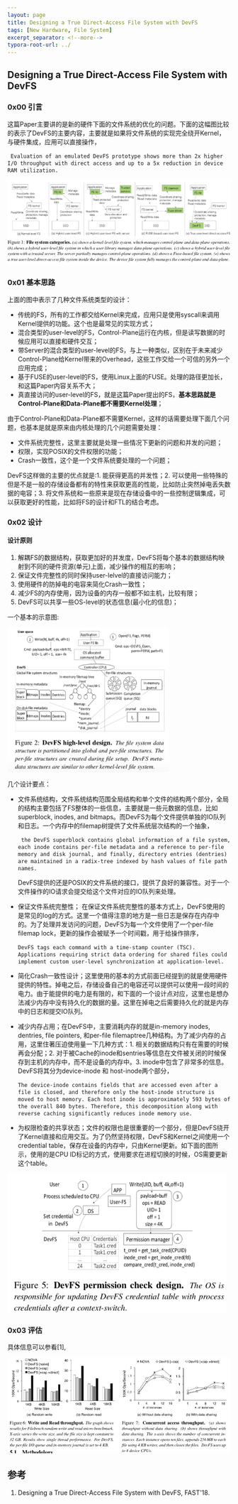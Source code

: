 ```yaml
---
layout: page
title: Designing a True Direct-Access File System with DevFS
tags: [New Hardware, File System]
excerpt_separator: <!--more-->
typora-root-url: ../
---
```


## Designing a True Direct-Access File System with DevFS

### 0x00 引言

  这篇Paper主要讲的是新的硬件下面的文件系统的优化的问题。下面的这幅图比较的表示了DevFS的主要内容，主要就是如果将文件系统的实现完全绕开Kernel，与硬件集成，应用可以直接操作，

```
 Evaluation of an emulated DevFS prototype shows more than 2x higher I/O throughput with direct access and up to a 5x reduction in device RAM utilization.
```

![devfs-serval](/assets/img/devfs-serval.png)

### 0x01 基本思路

  上面的图中表示了几种文件系统类型的设计：

* 传统的FS，所有的工作都交给Kernel来完成，应用只是使用syscall来调用Kernel提供的功能。这个也是最常见的实现方式；
* 混合类型的user-level的FS，Control-Plane运行在内核，但是读写数据的时候应用可以直接和硬件交互；
* 带Server的混合类型的user-level的FS，与上一种类似，区别在于未来减少Control-Plane给Kernel带来的Overhead，这些工作交给一个可信的另外一个应用完成；
* 基于FUSE的user-level的FS，使用Linux上面的FUSE。处理的路径更加长，和这篇Paper内容关系不大；
* 真直接访问的user-level的FS，就是这篇Paper提出的FS，**基本思路就是Control-Plane和Data-Plane都不需要Kernel处理**；

由于Control-Plane和Data-Plane都不需要Kernel，这样的话需要处理下面几个问题，也基本是就是原来由内核处理的几个问题需要处理：

* 文件系统完整性，这里主要就是处理一些情况下更新的问题和并发的问题；
* 权限，实现POSIX的文件权限的功能；
* Crash一致性，这个是一个文件系统要处理的一个问题；

DevFS这样做的主要的优点就是:1. 能获得更高的并发性；2. 可以使用一些特殊的但是不是一般的存储设备都有的特性来获取更高的性能，比如防止突然掉电丢失数据的电容；3. 将文件系统和一些原来是现在存储设备中的一些控制逻辑集成，可以获取更好的性能，比如将FS的设计和FTL的结合考虑。

### 0x02 设计

#### 设计原则

1. 解耦FS的数据结构，获取更加好的并发度，DevFS将每个基本的数据结构映射到不同的硬件资源(单元)上面，减少操作的相互的影响；
2. 保证文件完整性的同时保持user-lelvel的直接访问能力；
3. 使用硬件的防掉电的电容来简化Crash一致性；
4. 减少FS的内存使用，因为设备的内存一般都不如主机，比较有限；
5. DevFS可以共享一些OS-level的状态信息(最小化的信息)；

一个基本的示意图:

<img src="/assets/img/devfs-design.png" alt="devfs-design" style="zoom:67%;" />

几个设计要点：

* 文件系统结构，文件系统结构范围全局结构和单个文件的结构两个部分，全局的结构主要包括了FS整体的一些信息，主要就是一些元数据的信息，比如superblock, inodes, and bitmaps。而DevFS为每个文件提供单独的IO队列和日志。一个内存中的filemap树提供了文件系统层次结构的一个抽象，

  ```
   the DevFS superblock contains global information of a file system, each inode contains per-file metadata and a reference to per-file memory and disk journal, and finally, directory entries (dentries) are maintained in a radix-tree indexed by hash values of file path names.
  ```

  DevFS提供的还是POSIX的文件系统的接口，提供了良好的兼容性。对于一个文件操作的IO请求会提交给这个文件对应的IO队列来处理。

* 保证文件系统完整性；  在保证文件系统完整性的基本方式上，DevFS使用的是常见的log的方式。这里一个值得注意的地方是一些日志是保存在内存中的。为了处理并发访问的问题，DevFS为每一个文件使用了一个per-file filemap lock，更新的操作会被赋予一个时间戳，用于给操作排序，

  ```
  DevFS tags each command with a time-stamp counter (TSC). Applications requiring strict data ordering for shared files could implement custom user-level synchronization at application-level.
  ```

* 简化Crash一致性设计；这里使用的基本的方式前面已经提到的就是使用硬件提供的特性。掉电之后，存储设备自己的电容还可以提供可以使用一段时间的电力。由于能提供的电力是有限的，和下面的一个设计点对应，这里也是想办法减少内存中没有持久化的数据的量。这里在掉电之后需要持久化的就是内存中的日志和提交IO队列。

* 减少内存占用；在DevFS中，主要消耗内存的就是in-memory inodes, dentries, file pointers, 和per-file filemaptree几种结构。为了减少内存的占用，这里住著压迫使用量一下几种方式：1. 相关的数据结构只有在需要的时候再会分配；2. 对于被Cache的inode和sentries等信息在文件被关闭的时候保存到主机的内存中，而不是设备的内存中。3. inode中包含了非常多的信息。DevFS将其分为device-inode 和 host-inode两个部分，

  ```
  The device-inode contains fields that are accessed even after a file is closed, and therefore only the host-inode structure is moved to host memory. Each host inode is approximately 593 bytes of the overall 840 bytes. Therefore, this decomposition along with reverse caching significantly reduces inode memory use.
  ```

* 为权限检查的共享状态；文件的权限也是很重要的一个部分，但是DevFS绕开了Kernel直接和应用交互。为了仍然坚持权限，DevFS和Kernel之间使用一个 credential table，保存在设备的内存中，只由Kernel更新。如下面的图所示，使用的是CPU ID标记的方式，使用要求在进程切换的时候，OS需要更新这个table。

<img src="/assets/img/devfs-permission.png" alt="devfs-permission" style="zoom:67%;" />

### 0x03 评估

  具体信息可以参看[1],

<img src="/assets/img/devfs-perf.png" alt="devfs-perf" style="zoom:67%;" />

## 参考

1. Designing a True Direct-Access File System with DevFS, FAST'18.

